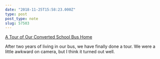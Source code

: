 ```yaml
---
date: "2018-11-25T15:58:23.000Z"
type: post 
post_type: note
slug: 57503
---
```

[A Tour of Our Converted School Bus Home](https://youtu.be/CkGhX4U7raY)

After two years of living in our bus, we have finally done a tour. We were a little awkward on camera, but I think it turned out well. 


